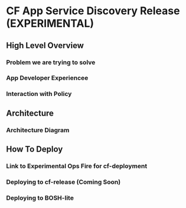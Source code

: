 # CF App Service Discovery Release (EXPERIMENTAL)


## High Level Overview

### Problem we are trying to solve

### App Developer Experiencee

### Interaction with Policy

## Architecture

### Architecture Diagram

## How To Deploy

### Link to Experimental Ops Fire for cf-deployment
### Deploying to cf-release (Coming Soon)
### Deploying to BOSH-lite

